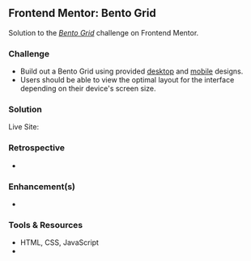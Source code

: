 ## Frontend Mentor: Bento Grid

Solution to the _[Bento Grid](https://www.frontendmentor.io/challenges/bento-grid-RMydElrlOj)_ challenge on Frontend Mentor.

### Challenge

- Build out a Bento Grid using provided [desktop](/assets/design/desktop-design.jpg) and [mobile](/assets/design/mobile-design.jpg) designs.
- Users should be able to view the optimal layout for the interface depending on their device's screen size.

### Solution

Live Site: []()

### Retrospective

-

### Enhancement(s)

-

### Tools & Resources

- HTML, CSS, JavaScript
- []()
